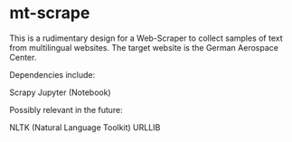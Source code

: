 # mt-scrape
This is a rudimentary design for a Web-Scraper to collect samples of text from multilingual websites. The target website is the German Aerospace Center.

Dependencies include:

Scrapy
Jupyter (Notebook)

Possibly relevant in the future:

NLTK (Natural Language Toolkit)
URLLIB
